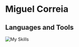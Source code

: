 # Miguel Correia

<!--

Here are some ideas to get you started:

- 🔭 I’m currently on my last years of my university bachelors degree on Computer Science.
-->
## Languages and Tools
![My Skills](https://skills.thijs.gg/icons?i=js,java,c,cpp,py,html,css,postgres,kotlin,markdown)
